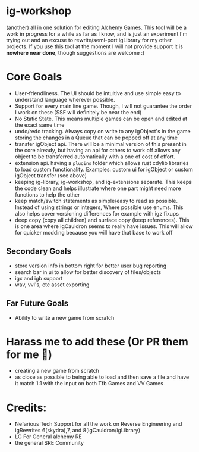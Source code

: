 # ig-workshop
(another) all in one solution for editing Alchemy Games. This tool will be a work in progress for a while as far as I know, and is just an experiment I'm trying out and an excuse to rewrite/semi-port igLibrary for my other projects. If you use this tool at the moment I will not provide support it is **nowhere near done**, though suggestions are welcome :)

# Core Goals
- User-friendliness. The UI should be intuitive and use simple easy to understand language wherever possible.
- Support for every main line game. Though, I will not guarantee the order I work on these (SSF will definitely be near the end)
- No Static State. This means multiple games can be open and edited at the exact same time
- undo/redo tracking. Always copy on write to any igObject's in the game storing the changes in a Queue that can be popped off at any time
- transfer igObject api. There will be a minimal version of this present in the core already, but having an api for others to work off allows any object to be transferred automatically with a one of cost of effort.
- extension api. having a `plugins` folder which allows rust cdylib libraries to load custom functionality. Examples: custom ui for igObject or custom igObject transfer (see above)
- keeping ig-library, ig-workshop, and ig-extensions separate. This keeps the code clean and helps illustrate where one part might need more functions to help the other
- keep match/switch statements as simple/easy to read as possible. Instead of using strings or integers, Where possible use enums. This also helps cover versioning differences for example with igz fixups
- deep copy (copy all children) and surface copy (keep references). This is one area where igCauldron seems to really have issues. This will allow for quicker modding because you will have that base to work off

## Secondary Goals
- store version info in bottom right for better user bug reporting
- search bar in ui to allow for better discovery of files/objects
- igx and igb support
- wav, vvl's, etc asset exporting

## Far Future Goals
- Ability to write a new game from scratch

# Harass me to add these (Or PR them for me 🙏)
- creating a new game from scratch
- as close as possible to being able to load and then save a file and have it match 1:1 with the input on both Tfb Games and VV Games

# Credits:
- Nefarious Tech Support for all the work on Reverse Engineering and igRewrites 6(skydra),7, and 8(igCauldron/igLibrary)
- LG For General alchemy RE
- the general SRE Community